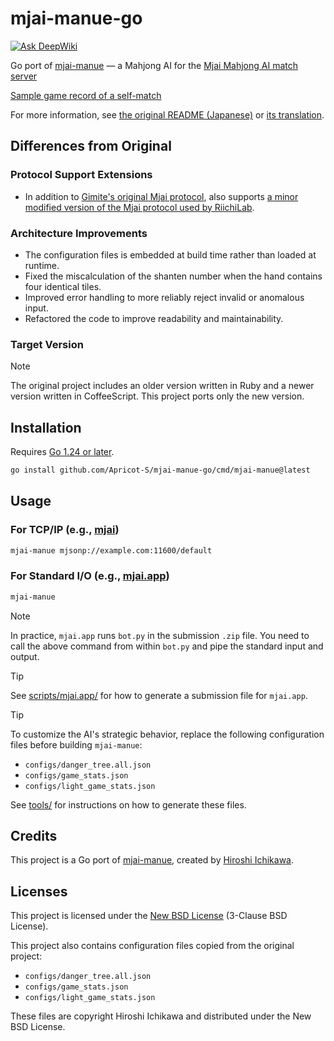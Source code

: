 # mjai-manue-go

[![Ask DeepWiki](https://deepwiki.com/badge.svg)](https://deepwiki.com/Apricot-S/mjai-manue-go)

Go port of [mjai-manue](https://github.com/gimite/mjai-manue) — a Mahjong AI for the [Mjai Mahjong AI match server](https://gimite.net/pukiwiki/index.php?Mjai%20%E9%BA%BB%E9%9B%80AI%E5%AF%BE%E6%88%A6%E3%82%B5%E3%83%BC%E3%83%90)

[Sample game record of a self-match](https://apricot-s.github.io/mjai-manue-go/)

For more information, see [the original README (Japanese)](https://github.com/gimite/mjai-manue/blob/master/README.md) or [its translation](docs/README-en.md).

## Differences from Original

### Protocol Support Extensions

- In addition to [Gimite's original Mjai protocol](https://gimite.net/pukiwiki/index.php?Mjai%20%E9%BA%BB%E9%9B%80AI%E5%AF%BE%E6%88%A6%E3%82%B5%E3%83%BC%E3%83%90), also supports [a minor modified version of the Mjai protocol used by RiichiLab](https://mjai.app/docs/mjai-protocol).

### Architecture Improvements

- The configuration files is embedded at build time rather than loaded at runtime.
- Fixed the miscalculation of the shanten number when the hand contains four identical tiles.
- Improved error handling to more reliably reject invalid or anomalous input.
- Refactored the code to improve readability and maintainability.

### Target Version

> [!NOTE]
> The original project includes an older version written in Ruby and a newer version written in CoffeeScript. This project ports only the new version.

## Installation

Requires [Go 1.24 or later](https://go.dev/dl/).

```sh
go install github.com/Apricot-S/mjai-manue-go/cmd/mjai-manue@latest
```

## Usage

### For TCP/IP (e.g., [mjai](https://github.com/gimite/mjai))

```sh
mjai-manue mjsonp://example.com:11600/default
```

### For Standard I/O (e.g., [mjai.app](https://github.com/smly/mjai.app))

```sh
mjai-manue
```

> [!NOTE]
> In practice, `mjai.app` runs `bot.py` in the submission `.zip` file.
> You need to call the above command from within `bot.py` and pipe the standard input and output.

> [!TIP]
> See [scripts/mjai.app/](scripts/mjai.app/) for how to generate a submission file for `mjai.app`.

> [!TIP]
> To customize the AI's strategic behavior, replace the following configuration files before building `mjai-manue`:
>
> - `configs/danger_tree.all.json`
> - `configs/game_stats.json`
> - `configs/light_game_stats.json`
>
> See [tools/](tools/) for instructions on how to generate these files.

## Credits

This project is a Go port of [mjai-manue](https://github.com/gimite/mjai-manue), created by [Hiroshi Ichikawa](https://github.com/gimite).

## Licenses

This project is licensed under the [New BSD License](LICENSE) (3-Clause BSD License).

This project also contains configuration files copied from the original project:

- `configs/danger_tree.all.json`
- `configs/game_stats.json`
- `configs/light_game_stats.json`

These files are copyright Hiroshi Ichikawa and distributed under the New BSD License.

